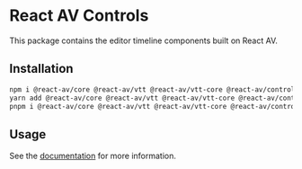 # React AV Controls

This package contains the editor timeline components built on React AV.

## Installation

```bash
npm i @react-av/core @react-av/vtt @react-av/vtt-core @react-av/controls @react-av/editor
yarn add @react-av/core @react-av/vtt @react-av/vtt-core @react-av/controls @react-av/editor
pnpm i @react-av/core @react-av/vtt @react-av/vtt-core @react-av/controls @react-av/editor
```

## Usage

See the [documentation](https://react-av.wykerd.dev) for more information.
